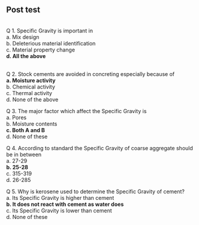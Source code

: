 ## Post test
<br>
Q 1. Specific Gravity is important in <br>
a. Mix design<br>
b. Deleterious material identification<br>
c. Material property change<br>
<b>d. All the above</b><br><br>

Q 2. Stock cements are avoided in concreting especially because of  <br>
<b>a. Moisture activity</b><br>
b. Chemical activity<br>
c. Thermal activity<br>
d. None of the above<br>

Q 3. The major factor which affect the Specific Gravity is <br>
a. Pores<br>
b. Moisture contents<br>
<b>c. Both A and B</b><br>
d. None of these<br>

Q 4. According to standard the Specific Gravity of coarse aggregate should be in between <br>
a. 27-29<br>
<b>b. 25-28</b><br>
c. 315-319<br>
d. 26-285 <br>

Q 5. Why is kerosene used to determine the Specific Gravity of cement?  <br>
a. Its Specific Gravity is higher than cement<br>
<b>b. It does not react with cement as water does</b><br>
c. Its Specific Gravity is lower than cement<br>
d. None of these<br>
